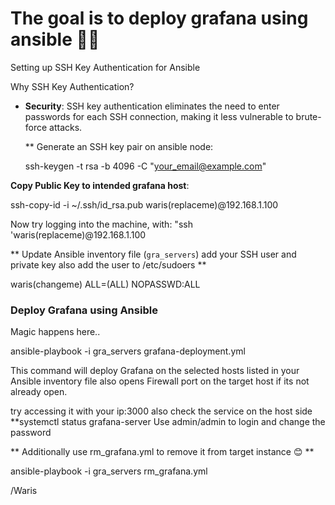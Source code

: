 # The goal is to deploy grafana using ansible 🍟🍟


 Setting up SSH Key Authentication for Ansible

 Why SSH Key Authentication?

- **Security**: SSH key authentication eliminates the need to enter passwords for each SSH connection, making it less vulnerable to brute-force attacks.


  ** Generate an SSH key pair on ansible node:
   
   ssh-keygen -t rsa -b 4096 -C "your_email@example.com"
   

 **Copy Public Key to intended grafana host**:
   
   ssh-copy-id -i ~/.ssh/id_rsa.pub waris(replaceme)@192.168.1.100

   Now try logging into the machine, with:   "ssh 'waris(replaceme)@192.168.1.100

** Update Ansible inventory file (`gra_servers`) add your SSH user and private key also add the user to /etc/sudoers **


waris(changeme)  ALL=(ALL) NOPASSWD:ALL


### Deploy Grafana using Ansible

Magic happens here..

ansible-playbook -i gra_servers grafana-deployment.yml

This command will deploy Grafana on the selected hosts listed in your Ansible inventory file also opens Firewall port on the target host if its not already open.

try accessing it with your ip:3000 also check the service on the host side **systemctl status grafana-server
Use admin/admin to login and change the password


** Additionally use rm_grafana.yml to remove it from target instance 😊 **


ansible-playbook -i gra_servers rm_grafana.yml


/Waris
